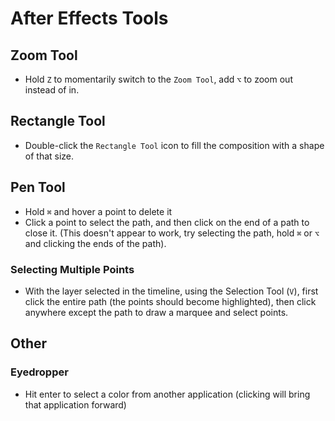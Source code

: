 # After Effects Tools

## Zoom Tool

- Hold `Z` to momentarily switch to the `Zoom Tool`, add `⌥` to zoom out instead of in.

## Rectangle Tool

- Double-click the `Rectangle Tool` icon to fill the composition with a shape of that size.

## Pen Tool

- Hold `⌘` and hover a point to delete it
- Click a point to select the path, and then click on the end of a path to close it. (This doesn't appear to work, try selecting the path, hold `⌘` or `⌥` and clicking the ends of the path).

### Selecting Multiple Points

- With the layer selected in the timeline, using the Selection Tool (`V`), first click the entire path (the points should become highlighted), then click anywhere except the path to draw a marquee and select points.

## Other

### Eyedropper

- Hit enter to select a color from another application (clicking will bring that application forward)
